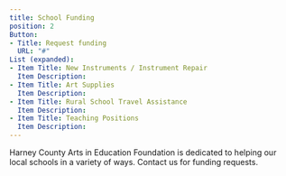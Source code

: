 ```yaml
---
title: School Funding
position: 2
Button:
- Title: Request funding
  URL: "#"
List (expanded):
- Item Title: New Instruments / Instrument Repair
  Item Description: 
- Item Title: Art Supplies
  Item Description: 
- Item Title: Rural School Travel Assistance
  Item Description: 
- Item Title: Teaching Positions
  Item Description: 
---
```


Harney County Arts in Education Foundation is dedicated to helping our local schools in a variety of ways. Contact us for funding requests.
